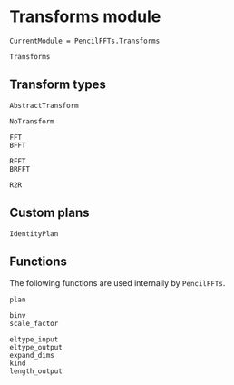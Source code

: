 # Transforms module

```@meta
CurrentModule = PencilFFTs.Transforms
```

```@docs
Transforms
```

## Transform types

```@docs
AbstractTransform

NoTransform

FFT
BFFT

RFFT
BRFFT

R2R
```

## Custom plans

```@docs
IdentityPlan
```

## Functions

The following functions are used internally by `PencilFFTs`.

```@docs
plan

binv
scale_factor

eltype_input
eltype_output
expand_dims
kind
length_output
```
